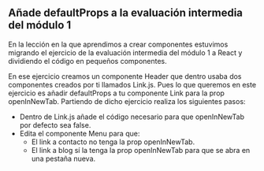 ## Añade defaultProps a la evaluación intermedia del módulo 1

En la lección en la que aprendimos a crear componentes estuvimos migrando el ejercicio de la evaluación intermedia del módulo 1 a React y dividiendo el código en pequeños componentes.

En ese ejercicio creamos un componente Header que dentro usaba dos componentes creados por ti llamados Link.js. Pues lo que queremos en este ejercicio es añadir defaultProps a tu componente Link para la prop openInNewTab. Partiendo de dicho ejercicio realiza los siguientes pasos:

- Dentro de Link.js añade el código necesario para que openInNewTab por defecto sea false.
- Edita el componente Menu para que:
  - El link a contacto no tenga la prop openInNewTab.
  - El link a blog sí la tenga la prop openInNewTab para que se abra en una pestaña nueva.
